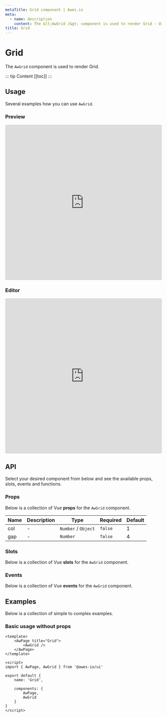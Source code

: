 ```yaml
---
metaTitle: Grid сomponent | Awes.io
meta:
  - name: description
    content: The &lt;AwGrid /&gt; component is used to render Grid - UI Vue component for Awes.io.
title: Grid
---
```

# Grid

The `AwGrid` component is used to render Grid.

::: tip Content
[[toc]]
:::

## Usage
Several examples how you can use `AwGrid`.

### Preview
<iframe
     src='https://codesandbox.io/embed/github/awes-io/client/tree/master/examples/basic-ui?autoresize=1&fontsize=14&hidenavigation=1&initialpath=%2Faw-grid&module=%2Fpages%2Faw-grid.vue&theme=dark&view=preview'
     style='width:100%; height:500px; border:0; border-radius: 4px; overflow:hidden;'
     title='basic-ui'
     allow='geolocation; microphone; camera; midi; vr; accelerometer; gyroscope; payment; ambient-light-sensor; encrypted-media; usb'
     sandbox='allow-modals allow-forms allow-popups allow-scripts allow-same-origin'
   ></iframe>

### Editor
<iframe
     src='https://codesandbox.io/embed/github/awes-io/client/tree/master/examples/basic-ui?autoresize=1&fontsize=14&hidenavigation=1&initialpath=%2Faw-grid&module=%2Fpages%2Faw-grid.vue&theme=dark&view=editor'
     style='width:100%; height:500px; border:0; border-radius: 4px; overflow:hidden;'
     title='basic-ui'
     allow='geolocation; microphone; camera; midi; vr; accelerometer; gyroscope; payment; ambient-light-sensor; encrypted-media; usb'
     sandbox='allow-modals allow-forms allow-popups allow-scripts allow-same-origin'
   ></iframe>

## API
Select your desired component from below and see the available props, slots, events and functions.

### Props
Below is a collection of Vue **props** for the `AwGrid` component.
<!-- @vuese:AwGrid:props:start -->
|Name|Description|Type|Required|Default|
|---|---|---|---|---|
|col|-|`Number` /  `Object`|`false`|1|
|gap|-|`Number`|`false`|4|

<!-- @vuese:AwGrid:props:end -->






### Slots
Below is a collection of Vue **slots** for the `AwGrid` component.
<!-- @vuese:AwGrid:slots:start -->

<!-- @vuese:AwGrid:slots:end -->

### Events
Below is a collection of Vue **events** for the `AwGrid` component.
<!-- @vuese:AwGrid:events:start -->

<!-- @vuese:AwGrid:events:end -->
## Examples
Below is a collection of simple to complex examples.

### Basic usage without props
```vue
<template>
    <AwPage title="Grid">
        <AwGrid />
    </AwPage>
</template>

<script>
import { AwPage, AwGrid } from '@awes-io/ui'

export default {
    name: 'Grid',

    components: {
        AwPage,
        AwGrid
    }
}
</script>

```

